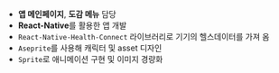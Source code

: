 - **앱 메인페이지**, **도감 메뉴** 담당
- **React-Native**를 활용한 앱 개발
- `React-Native-Health-Connect` 라이브러리로 기기의 헬스데이터를 가져 옴
- `Aseprite`를 사용해 캐릭터 및 asset 디자인
- `Sprite`로 애니메이션 구현 및 이미지 경량화
 